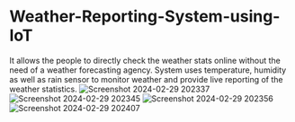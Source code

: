 # Weather-Reporting-System-using-IoT
It allows the people to directly check the weather stats online without the need of a weather forecasting agency. System uses temperature, humidity as well as rain sensor to monitor weather and provide live reporting of the weather statistics.
![Screenshot 2024-02-29 202337](https://github.com/santhipriya2001/Weather-Reporting-System-using-IoT/assets/145258738/59e1ba69-bd2c-4dae-99b7-c17239a408d4)
![Screenshot 2024-02-29 202345](https://github.com/santhipriya2001/Weather-Reporting-System-using-IoT/assets/145258738/62f96e98-76e3-445c-8f1d-0d2d649cd3f0)
![Screenshot 2024-02-29 202356](https://github.com/santhipriya2001/Weather-Reporting-System-using-IoT/assets/145258738/b328e04b-9ede-4c89-93bc-478350710c54)
![Screenshot 2024-02-29 202407](https://github.com/santhipriya2001/Weather-Reporting-System-using-IoT/assets/145258738/4b54ee5f-61b2-4aac-a5d1-be1027bce20a)

  
   
    

